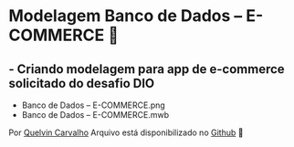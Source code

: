 # Modelagem Banco de Dados – E-COMMERCE :bookmark_tabs:

## - Criando modelagem para app de e-commerce solicitado do desafio DIO  
- Banco de Dados – E-COMMERCE.png
- Banco de Dados – E-COMMERCE.mwb
 

Por [Quelvin Carvalho](https://www.linkedin.com/in/quelvincarvalho/)
Arquivo está disponibilizado no [Github](https://github.com/Quelvin/modelo-ecommerce-dio) :file_folder:


